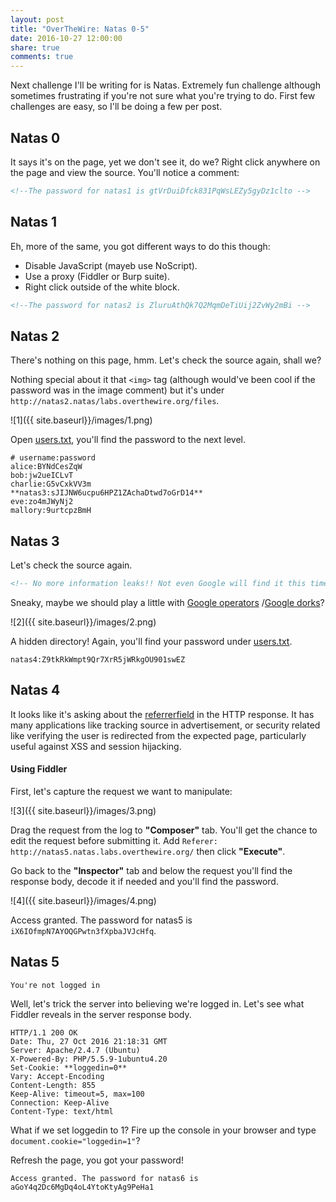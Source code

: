```yaml
---
layout: post
title: "OverTheWire: Natas 0-5"
date: 2016-10-27 12:00:00
share: true
comments: true
---
```


Next challenge I'll be writing for is Natas. Extremely fun challenge although sometimes frustrating if you're not sure what you're trying to do. First few challenges are easy, so I'll be doing a few per post.

## Natas 0

It says it's on the page, yet we don't see it, do we? Right click anywhere on
the page and view the source. You'll notice a comment:

```html
<!--The password for natas1 is gtVrDuiDfck831PqWsLEZy5gyDz1clto -->
```

## Natas 1

Eh, more of the same, you got different ways to do this though:

* Disable JavaScript (mayeb use NoScript).
* Use a proxy (Fiddler or Burp suite).
* Right click outside of the white block.

```html
<!--The password for natas2 is ZluruAthQk7Q2MqmDeTiUij2ZvWy2mBi -->
```

## Natas 2

There's nothing on this page, hmm. Let's check the source again, shall we?

Nothing special about it that `<img>` tag (although would've been cool if the password was in the image comment) but it's under `http://natas2.natas/labs.overthewire.org/files`.

![1]({{ site.baseurl}}/images/1.png)

Open [users.txt](http://natas2.natas.labs.overthewire.org/files/users.txt), you'll find the password to the next level.

```
# username:password
alice:BYNdCesZqW
bob:jw2ueICLvT
charlie:G5vCxkVV3m
**natas3:sJIJNW6ucpu6HPZ1ZAchaDtwd7oGrD14**
eve:zo4mJWyNj2
mallory:9urtcpzBmH
```
## Natas 3

Let's check the source again.

```html
<!-- No more information leaks!! Not even Google will find it this time... -->
```

Sneaky, maybe we should play a little with [Google operators](http://www.googleguide.com/advanced_operators_reference.html) /[Google dorks](https://www.exploit-db.com/google-hacking-database/)?

![2]({{ site.baseurl}}/images/2.png)

A hidden directory! Again, you'll find your password under [users.txt](http://natas3.natas.labs.overthewire.org/s3cr3t/users.txt).

`natas4:Z9tkRkWmpt9Qr7XrR5jWRkgOU901swEZ`

## Natas 4

It looks like it's asking about the [referrer](https://en.wikipedia.org/wiki/HTTP_referer)[field](https://en.wikipedia.org/wiki/HTTP_referer) in the HTTP response. It has many applications like tracking source in advertisement, or security related like verifying the user is redirected from the expected page, particularly useful against XSS and session hijacking.


#### Using Fiddler

First, let's capture the request we want to manipulate:

![3]({{ site.baseurl}}/images/3.png)

Drag the request from the log to **"Composer"** tab. You'll get the chance to edit the request before submitting it. Add `Referer: http://natas5.natas.labs.overthewire.org/` then click **"Execute"**.



Go back to the **"Inspector"** tab and below the request you'll find the response body, decode it if needed and you'll find the password.

![4]({{ site.baseurl}}/images/4.png)

Access granted. The password for natas5 is `iX6IOfmpN7AYOQGPwtn3fXpbaJVJcHfq`.

## Natas 5

```
You're not logged in
```

Well, let's trick the server into believing we're logged in. Let's see what Fiddler reveals in the server response body.

```http
HTTP/1.1 200 OK
Date: Thu, 27 Oct 2016 21:18:31 GMT
Server: Apache/2.4.7 (Ubuntu)
X-Powered-By: PHP/5.5.9-1ubuntu4.20
Set-Cookie: **loggedin=0**
Vary: Accept-Encoding
Content-Length: 855
Keep-Alive: timeout=5, max=100
Connection: Keep-Alive
Content-Type: text/html
```


What if we set loggedin to 1? Fire up the console in your browser and type `document.cookie="loggedin=1"`?

Refresh the page, you got your password!

```
Access granted. The password for natas6 is aGoY4q2Dc6MgDq4oL4YtoKtyAg9PeHa1
```